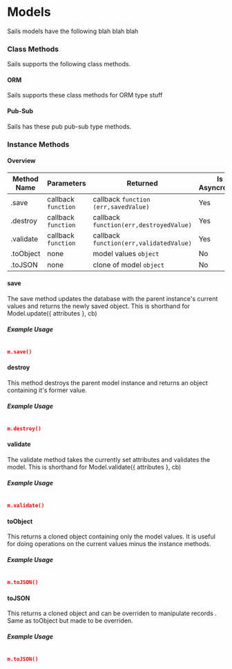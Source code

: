 Models
======
Sails models have the following blah blah blah


### Class Methods
Sails supports the following class methods.


#### ORM
Sails supports these class methods for ORM type stuff

#### Pub-Sub
Sails has these pub pub-sub type methods.  

### Instance Methods
#### Overview

| Method Name  |       Parameters     |                    Returned              |   Is It Asyncronous?  |
| ------------ | -------------------  | ---------------------------------------- | --------------------- |
|  .save       | callback ```function```  |  callback ```function (err,savedValue)```     |       Yes    |
|  .destroy    | callback ```function```  |  callback ```function(err,destroyedValue)``` |       Yes     |
|  .validate   | callback ```function``` |  callback ```function(err,validatedValue)``` |       Yes      |
|  .toObject   |      none            |  model values ```object```                   |        No         |
|  .toJSON     |      none            |  clone of model ```object```                 |        No         |


#### save

The save method updates the database with the parent instance's current values and returns the newly saved object. This is shorthand for Model.update({ attributes }, cb)

##### Example Usage

```json

m.save()

```

#### destroy

This method destroys the parent model instance and returns an object containing it's former value.

##### Example Usage

```json

m.destroy()

```

#### validate

The validate method takes the currently set attributes and validates the model. This is shorthand for Model.validate({ attributes }, cb)

##### Example Usage

```json

m.validate()

```

#### toObject

This returns a cloned object containing only the model values. It is useful for doing operations on the current values minus the instance methods.

##### Example Usage

```json

m.toJSON()

```

#### toJSON

This returns a cloned object and can be overriden to manipulate records . Same as toObject but made to be overriden.
	
##### Example Usage

```json

m.toJSON()

```
